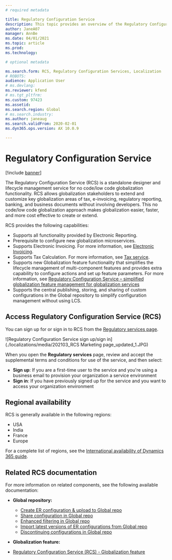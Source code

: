 ```yaml
---
# required metadata

title: Regulatory Configuration Service
description: This topic provides an overview of the Regulatory Configuration Service capabilities and explains how to access the service.
author: JaneA07
manager: AnnBe
ms.date: 04/01/2021
ms.topic: article
ms.prod: 
ms.technology: 

# optional metadata

ms.search.form: RCS, Regulatory Configuration Services, Localization
# ROBOTS: 
audience: Application User
# ms.devlang: 
ms.reviewer: kfend
# ms.tgt_pltfrm: 
ms.custom: 97423
ms.assetid: 
ms.search.region: Global
# ms.search.industry: 
ms.author: janeaug
ms.search.validFrom: 2020-02-01
ms.dyn365.ops.version: AX 10.0.9

---
```

#  Regulatory Configuration Service

[!include [banner](../includes/banner.md)]

The Regulatory Configuration Service (RCS) is a standalone designer and lifecycle management service for no code/low code globalization functionality. RCS allows globalization stakeholders to extend and customize key globalization areas of tax, e-invoicing, regulatory reporting, banking, and business documents without involving developers. This no code/low code globalization approach makes globalization easier, faster, and more cost effective to create or extend.

RCS provides the following capabilities:

   - Supports all functionality provided by Electronic Reporting.
   - Prerequisite to configure new globalization microservices.
   - Supports Electronic Invoicing. For more information, see [Electronic Invoicing](https://docs.microsoft.com/dynamics365-release-plan/2021wave1/finance-operations/dynamics365-finance/electronic-invoicing-add-on-dynamics-365-ga.md).
   - Supports Tax Calculation. For more information, see [Tax service](https://docs.microsoft.com/dynamics365-release-plan/2021wave1/finance-operations/dynamics365-finance/tax-service-preview.md).
   - Supports new Globalization feature functionality that simplifies the lifecycle management of multi-component features and provides extra capability to configure actions and set up feature parameters. For more information, see [Regulatory Configuration Service – simplified globalization feature management for globalization services](https://docs.microsoft.com/dynamics365-release-plan/2021wave1/finance-operations/dynamics365-finance/regulatory-configuration-service-simplified-globalization-feature-management-globalization-services.md)
-	Supports the central publishing, storing, and sharing of custom configurations in the Global repository to simplify configuration management without using LCS.

## Access Regulatory Configuration Service (RCS)
You can sign up for or sign in to RCS from the [Regulatory services page](https://marketing.configure.global.dynamics.com/). 

   ![Regulatory Configuration Service sign up/sign in](./localizations/media/202103_RCS Marketing page_updated_1.JPG) 
    
When you open the **Regulatory services** page, review and accept the supplemental terms and conditions for use of the service, and then select:

   - **Sign up**: If you are a first-time user to the service and you're using a business email to provision your organization a service environment
   - **Sign in**: If you have previously signed up for the service and you want to access your organization environment

## Regional availability
RCS is generally available in the following regions: 

   - USA
   - India 
   - France 
   - Europe
   
For a complete list of regions, see the [International availability of Dynamics 365 guide](https://aka.ms/dynamics_365_international_availability_deck). 

## Related RCS documentation
For more information on related components, see the following available documentation:

- **Global repository:**
  -	[Create ER configuration & upload to Global repo](rcs-global-repo-upload.md)	
  -	[Share configuration in Global repo](rcs-global-repo-share-configuration.md)	
  -	[Enhanced filtering in Global repo](enhanced-filtering-global-repo?toc=/dynamics365/finance/toc.json.md)	
  -	[Import latest versions of ER configurations from Global repo](er-download-configurations-global-repomd) 
  -	[Discontinuing configurations in Global repo](discontinuing-configurations-rcs-global-repo.md)

-	**Globalization feature:**
  -	[Regulatory Configuration Service (RCS) - Globalization feature](https://docs.microsoft.com/dynamics365-release-plan/2021wave1/finance-operations/dynamics365-finance/regulatory-configuration-service-simplified-globalization-feature-management-globalization-services.md)

